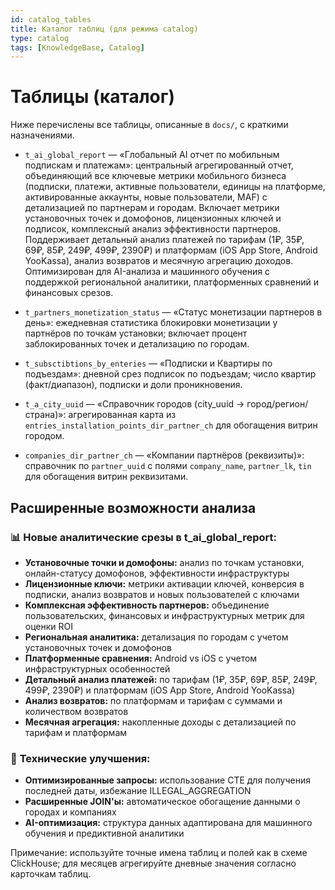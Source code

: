 ```yaml
---
id: catalog_tables
title: Каталог таблиц (для режима catalog)
type: catalog
tags: [KnowledgeBase, Catalog]
---
```


# Таблицы (каталог)

Ниже перечислены все таблицы, описанные в `docs/`, с краткими назначениями.

- `t_ai_global_report` — «Глобальный AI отчет по мобильным подпискам и платежам»: центральный агрегированный отчет, объединяющий все ключевые метрики мобильного бизнеса (подписки, платежи, активные пользователи, единицы на платформе, активированные аккаунты, новые пользователи, MAF) с детализацией по партнерам и городам. Включает метрики установочных точек и домофонов, лицензионных ключей и подписок, комплексный анализ эффективности партнеров. Поддерживает детальный анализ платежей по тарифам (1₽, 35₽, 69₽, 85₽, 249₽, 499₽, 2390₽) и платформам (iOS App Store, Android YooKassa), анализ возвратов и месячную агрегацию доходов. Оптимизирован для AI-анализа и машинного обучения с поддержкой региональной аналитики, платформенных сравнений и финансовых срезов.

- `t_partners_monetization_status` — «Статус монетизации партнеров в день»: ежедневная статистика блокировки монетизации у партнёров по точкам установки; включает процент заблокированных точек и детализацию по городам.

- `t_subsctibtions_by_enteries` — «Подписки и Квартиры по подъездам»: дневной срез подписок по подъездам; число квартир (факт/диапазон), подписки и доли проникновения.

- `t_a_city_uuid` — «Справочник городов (city_uuid → город/регион/страна)»: агрегированная карта из `entries_installation_points_dir_partner_ch` для обогащения витрин городом.

- `companies_dir_partner_ch` — «Компании партнёров (реквизиты)»: справочник по `partner_uuid` с полями `company_name`, `partner_lk`, `tin` для обогащения витрин реквизитами.

## Расширенные возможности анализа

### 📊 **Новые аналитические срезы в t_ai_global_report:**
- **Установочные точки и домофоны:** анализ по точкам установки, онлайн-статусу домофонов, эффективности инфраструктуры
- **Лицензионные ключи:** метрики активации ключей, конверсия в подписки, анализ возвратов и новых пользователей с ключами
- **Комплексная эффективность партнеров:** объединение пользовательских, финансовых и инфраструктурных метрик для оценки ROI
- **Региональная аналитика:** детализация по городам с учетом установочных точек и домофонов
- **Платформенные сравнения:** Android vs iOS с учетом инфраструктурных особенностей
- **Детальный анализ платежей:** по тарифам (1₽, 35₽, 69₽, 85₽, 249₽, 499₽, 2390₽) и платформам (iOS App Store, Android YooKassa)
- **Анализ возвратов:** по платформам и тарифам с суммами и количеством возвратов
- **Месячная агрегация:** накопленные доходы с детализацией по тарифам и платформам

### 🔧 **Технические улучшения:**
- **Оптимизированные запросы:** использование CTE для получения последней даты, избежание ILLEGAL_AGGREGATION
- **Расширенные JOIN'ы:** автоматическое обогащение данными о городах и компаниях
- **AI-оптимизация:** структура данных адаптирована для машинного обучения и предиктивной аналитики

Примечание: используйте точные имена таблиц и полей как в схеме ClickHouse; для месяцев агрегируйте дневные значения согласно карточкам таблиц.


